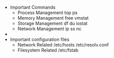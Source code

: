 - Important Commands
	- Process Management
	  top
	  ps
	- Memory Management
	  free
	  vmstat
	- Storage Management
	  df
	  du
	  iostat
	- Network Management
	  ip
	  ss
	  nc
-
- Important configuration files
	- Network Related
	  /etc/hosts
	  /etc/resolv.conf
	- Filesystem Related
	  /etc/fstab